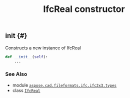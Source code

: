 ﻿---
title: IfcReal constructor
second_title: Aspose.CAD for Python via .NET API References
description: 
type: docs
weight: 10
url: /python-net/aspose.cad.fileformats.ifc.ifc2x3.types/ifcreal/__init__/
is_root: false
---

## __init__ {#}

Constructs a new instance of IfcReal



```python
def __init__(self):
    ...
```





### See Also
* module [`aspose.cad.fileformats.ifc.ifc2x3.types`](../../)
* class [`IfcReal`](/cad/python-net/aspose.cad.fileformats.ifc.ifc2x3.types/ifcreal)
